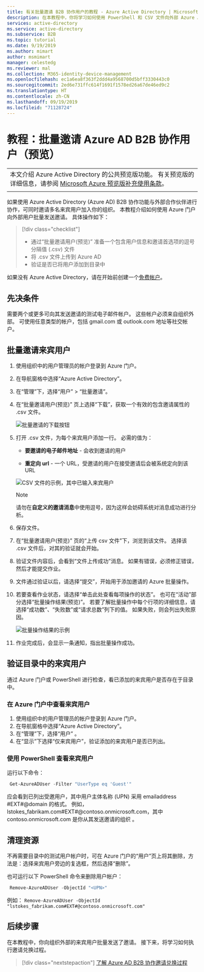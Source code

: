 ```yaml
---
title: 有关批量邀请 B2B 协作用户的教程 - Azure Active Directory | Microsoft Docs
description: 在本教程中，你将学习如何使用 PowerShell 和 CSV 文件向外部 Azure AD B2B 协作用户批量发送邀请。
services: active-directory
ms.service: active-directory
ms.subservice: B2B
ms.topic: tutorial
ms.date: 9/19/2019
ms.author: mimart
author: msmimart
manager: celestedg
ms.reviewer: mal
ms.collection: M365-identity-device-management
ms.openlocfilehash: ec1a6ea8f363f2ddd4a9568700d5bff3330443c0
ms.sourcegitcommit: 2ed6e731ffc614f1691f1578ed26a67de46ed9c2
ms.translationtype: HT
ms.contentlocale: zh-CN
ms.lasthandoff: 09/19/2019
ms.locfileid: "71128724"
---
```

# <a name="tutorial-bulk-invite-azure-ad-b2b-collaboration-users-preview"></a>教程：批量邀请 Azure AD B2B 协作用户（预览）

|     |
| --- |
| 本文介绍 Azure Active Directory 的公共预览版功能。 有关预览版的详细信息，请参阅 [Microsoft Azure 预览版补充使用条款](https://azure.microsoft.com/support/legal/preview-supplemental-terms/)。|
|     |


如果使用 Azure Active Directory (Azure AD) B2B 协作功能与外部合作伙伴进行协作，可同时邀请多名来宾用户加入你的组织。 本教程介绍如何使用 Azure 门户向外部用户批量发送邀请。 具体操作如下：

> [!div class="checklist"]
> * 通过“批量邀请用户(预览)”  准备一个包含用户信息和邀请首选项的逗号分隔值 (.csv) 文件
> * 将 .csv 文件上传到 Azure AD
> * 验证是否已将用户添加到目录中

如果没有 Azure Active Directory，请在开始前创建一个[免费帐户](https://azure.microsoft.com/free/?WT.mc_id=A261C142F)。 

## <a name="prerequisites"></a>先决条件

需要两个或更多可向其发送邀请的测试电子邮件帐户。 这些帐户必须来自组织外部。 可使用任意类型的帐户，包括 gmail.com 或 outlook.com 地址等社交帐户。

## <a name="invite-guest-users-in-bulk"></a>批量邀请来宾用户

1. 使用组织中的用户管理员的帐户登录到 Azure 门户。
2. 在导航窗格中选择“Azure Active Directory”。 
3. 在“管理”下，选择“用户” > “批量邀请”。   
4. 在“批量邀请用户(预览)”  页上选择“下载”，获取一个有效的包含邀请属性的 .csv 文件。 

    ![批量邀请的下载按钮](media/tutorial-bulk-invite/bulk-invite-button.png)

5. 打开 .csv 文件，为每个来宾用户添加一行。 必需的值为：

   * **要邀请的电子邮件地址** - 会收到邀请的用户

   * **重定向 url** - 一个 URL，受邀请的用户在接受邀请后会被系统定向到该 URL

    ![CSV 文件的示例，其中已输入来宾用户](media/tutorial-bulk-invite/bulk-invite-csv.png)

   > [!NOTE]
   > 请勿在**自定义的邀请消息**中使用逗号，因为这样会妨碍系统对消息成功进行分析。

6. 保存文件。
7. 在“批量邀请用户(预览)”  页的“上传 csv 文件”下，浏览到该文件。  选择该 .csv 文件后，对其的验证就会开始。 
8. 验证文件内容后，会看到“文件上传成功”消息。  如果有错误，必须修正错误，然后才能提交作业。
9. 文件通过验证以后，请选择“提交”，开始用于添加邀请的 Azure 批量操作。  
10. 若要查看作业状态，请选择“单击此处查看每项操作的状态”。  也可在“活动”部分选择“批量操作结果(预览)”。   若要了解批量操作中每个行项的详细信息，请选择“成功数”、“失败数”或“请求总数”列下的值。    如果失败，则会列出失败原因。

    ![批量操作结果的示例](media/tutorial-bulk-invite/bulk-operation-results.png)

11. 作业完成后，会显示一条通知，指出批量操作成功。

## <a name="verify-guest-users-in-the-directory"></a>验证目录中的来宾用户

通过 Azure 门户或 PowerShell 进行检查，看已添加的来宾用户是否存在于目录中。

### <a name="view-guest-users-in-the-azure-portal"></a>在 Azure 门户中查看来宾用户

1. 使用组织中的用户管理员的帐户登录到 Azure 门户。
2. 在导航窗格中选择“Azure Active Directory”。 
3. 在“管理”下，选择“用户”   。
4. 在“显示”下选择“仅来宾用户”，验证添加的来宾用户是否已列出。  

### <a name="view-guest-users-with-powershell"></a>使用 PowerShell 查看来宾用户

运行以下命令：

```powershell
 Get-AzureADUser -Filter "UserType eq 'Guest'"
```

应会看到已列出受邀用户，其中用户主体名称 (UPN) 采用 emailaddress  #EXT#\@domain  的格式。 例如，lstokes_fabrikam.com#EXT#\@contoso.onmicrosoft.com，其中 contoso.onmicrosoft.com 是你从其发送邀请的组织  。

## <a name="clean-up-resources"></a>清理资源

不再需要目录中的测试用户帐户时，可在 Azure 门户的“用户”页上将其删除，方法是：选择来宾用户旁边的复选框，然后选择“删除”。  

也可运行以下 PowerShell 命令来删除用户帐户：

```powershell
 Remove-AzureADUser -ObjectId "<UPN>"
```

例如： `Remove-AzureADUser -ObjectId "lstokes_fabrikam.com#EXT#@contoso.onmicrosoft.com"`

## <a name="next-steps"></a>后续步骤

在本教程中，你向组织外部的来宾用户批量发送了邀请。 接下来，将学习如何执行邀请兑换过程。

> [!div class="nextstepaction"]
> [了解 Azure AD B2B 协作邀请兑换过程](redemption-experience.md)
